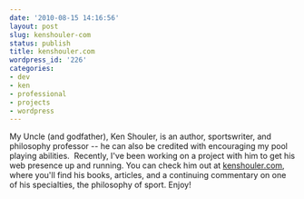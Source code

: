 ```yaml
---
date: '2010-08-15 14:16:56'
layout: post
slug: kenshouler-com
status: publish
title: kenshouler.com
wordpress_id: '226'
categories:
- dev
- ken
- professional
- projects
- wordpress
---
```


My Uncle (and godfather), Ken Shouler, is an author, sportswriter, and philosophy professor -- he can also be credited with encouraging my pool playing abilities.  Recently, I've been working on a project with him to get his web presence up and running.  You can check him out at [kenshouler.com](http://www.kenshouler.com), where you'll find his books, articles, and a continuing commentary on one of his specialties, the philosophy of sport.  Enjoy!

